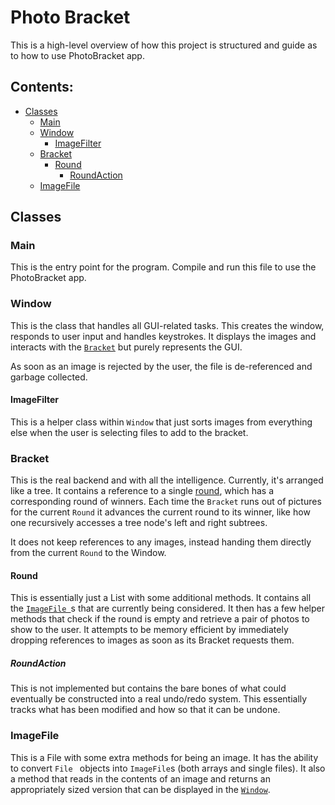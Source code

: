# Photo Bracket

This is a high-level overview of how this project is structured and guide as to how to
 use PhotoBracket app.

## Contents:
* [Classes](#classes)
    * [Main](#main)
    * [Window](#window)
        * [ImageFilter](#imagefilter)
    * [Bracket](#bracket)
        * [Round](#round)
            * [RoundAction](#roundaction)
    * [ImageFile](#imagefile)

## Classes

### Main
This is the entry point for the program. Compile and run this file to use the PhotoBracket app.

### Window
This is the class that handles all GUI-related tasks. This creates the window, responds to user
 input and handles keystrokes. It displays the images and interacts with the [`Bracket`](#bracket)
  but purely represents the GUI.

  As soon as an image is rejected by the user, the file is de-referenced and garbage collected.

#### ImageFilter
This is a helper class within `Window` that just sorts images from everything else when the user is
 selecting files to add to the bracket.

### Bracket
This is the real backend and with all the intelligence. Currently, it's
 arranged like a tree. It contains a reference to a single [round](#round), which has a
  corresponding round of winners. Each time the `Bracket` runs out of pictures for the current
   `Round` it advances the current round to its winner, like how one recursively accesses a tree
    node's left and right subtrees.

It does not keep references to any images, instead handing them directly from the current
     `Round` to the Window.

#### Round
This is essentially just a List with some additional methods. It contains all the [`ImageFile
`](#imagefile)s that
 are currently being considered. It then has a few helper methods that check if the round is
  empty and retrieve a pair of photos to show to the user. It attempts to be memory efficient by
   immediately dropping references to images as soon as its Bracket requests them.

##### RoundAction
This is not implemented but contains the bare bones of what could eventually be constructed into
 a real undo/redo system. This essentially tracks what has been modified and how so that it can
  be undone.

### ImageFile
This is a File with some extra methods for being an image. It has the ability to convert `File
` objects into `ImageFile`s (both arrays and single files). It also a method that reads in the
 contents of an image and returns an appropriately sized version that can be displayed in the
  [`Window`](#window).
